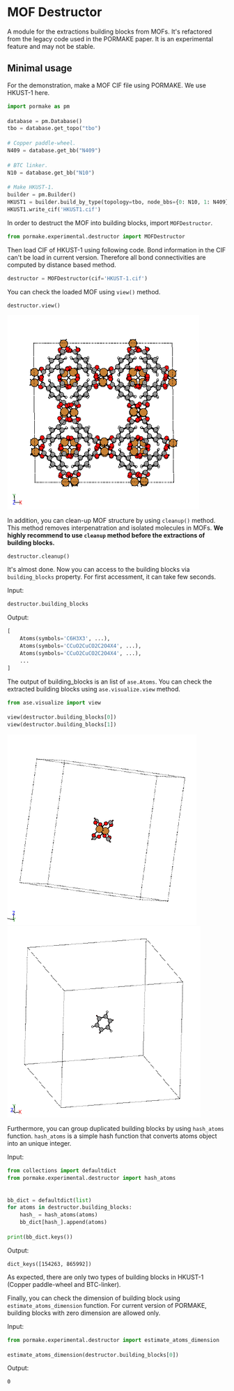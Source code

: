 # MOF Destructor

A module for the extractions building blocks from MOFs. It's refactored from the
legacy code used in the PORMAKE paper. It is an experimental feature and may not
 be stable.

## Minimal usage
For the demonstration, make a MOF CIF file using PORMAKE. We use HKUST-1 here.

```python
import pormake as pm

database = pm.Database()
tbo = database.get_topo("tbo")

# Copper paddle-wheel.
N409 = database.get_bb("N409")

# BTC linker.
N10 = database.get_bb("N10")

# Make HKUST-1.
builder = pm.Builder()
HKUST1 = builder.build_by_type(topology=tbo, node_bbs={0: N10, 1: N409})
HKUST1.write_cif('HKUST1.cif')
```

In order to destruct the MOF into building blocks, import `MOFDestructor`.
```python
from pormake.experimental.destructor import MOFDestructor
```

Then load CIF of HKUST-1 using following code. Bond information in the CIF can't
be load in current version. Therefore all bond connectivities are computed by
distance based method.
```python
destructor = MOFDestructor(cif='HKUST-1.cif')
```

You can check the loaded MOF using `view()` method.
```python
destructor.view()
```

![](./asset/HKUST-1.png)

In addition, you can clean-up MOF structure by using `cleanup()` method. This
method removes interpenatration and isolated molecules in MOFs. **We highly
recommend to use `cleanup` method before the extractions of building blocks.**
```python
destructor.cleanup()
```

It's almost done. Now you can access to the building blocks via `building_blocks`
property. For first accessment, it can take few seconds.

Input:
```python
destructor.building_blocks
```

Output:
```python
[
    Atoms(symbols='C6H3X3', ...),
    Atoms(symbols='CCuO2CuCO2C2O4X4', ...),
    Atoms(symbols='CCuO2CuCO2C2O4X4', ...),
    ...
]
```

The output of building_blocks is an list of `ase.Atoms`. You can check the
extracted building blocks using `ase.visualize.view` method.

```python
from ase.visualize import view

view(destructor.building_blocks[0])
view(destructor.building_blocks[1])
```

![](./asset/node1.png) ![](./asset/node2.png)

Furthermore, you can group duplicated building blocks by using `hash_atoms`
function. `hash_atoms` is a simple hash function that converts atoms object into
an unique integer.

Input:
```python
from collections import defaultdict
from pormake.experimental.destructor import hash_atoms


bb_dict = defaultdict(list)
for atoms in destructor.building_blocks:
    hash_ = hash_atoms(atoms)
    bb_dict[hash_].append(atoms)

print(bb_dict.keys())
```

Output:
```
dict_keys([154263, 865992])
```

As expected, there are only two types of building blocks in HKUST-1
(Copper paddle-wheel and BTC-linker).

Finally, you can check the dimension of building block using
`estimate_atoms_dimension` function. For current version of PORMAKE, building
blocks with zero dimension are allowed only.

Input:
```python
from pormake.experimental.destructor import estimate_atoms_dimension

estimate_atoms_dimension(destructor.building_blocks[0])
```

Output:
```
0
```
